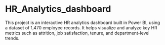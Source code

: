 # HR_Analytics_dashboard
This project is an interactive HR analytics dashboard built in Power BI, using a dataset of 1,470 employee records. It helps visualize and analyze key HR metrics such as attrition, job satisfaction, tenure, and department-level trends.
